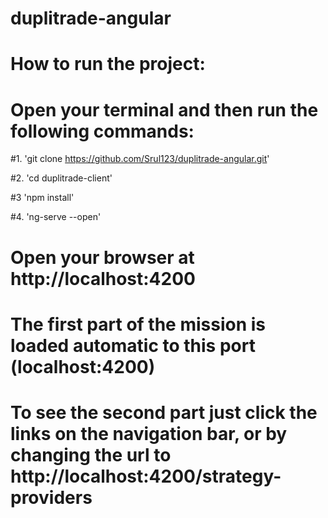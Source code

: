 # duplitrade-angular


# How to run the project:
# Open your terminal and then run the following commands:


#1.  'git clone https://github.com/Srul123/duplitrade-angular.git'

#2.  'cd duplitrade-client'

#3 'npm install'

#4. 'ng-serve --open'


# Open your browser at http://localhost:4200


# The first part of the mission is loaded automatic to this port (localhost:4200)

# To see the second part just click the links on the navigation bar, or by changing the url to http://localhost:4200/strategy-providers


